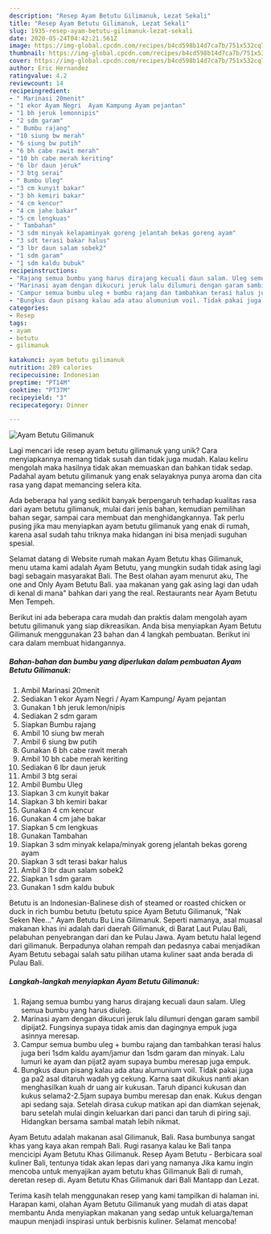 ```yaml
---
description: "Resep Ayam Betutu Gilimanuk, Lezat Sekali"
title: "Resep Ayam Betutu Gilimanuk, Lezat Sekali"
slug: 1935-resep-ayam-betutu-gilimanuk-lezat-sekali
date: 2020-05-24T04:42:21.561Z
image: https://img-global.cpcdn.com/recipes/b4cd598b14d7ca7b/751x532cq70/ayam-betutu-gilimanuk-foto-resep-utama.jpg
thumbnail: https://img-global.cpcdn.com/recipes/b4cd598b14d7ca7b/751x532cq70/ayam-betutu-gilimanuk-foto-resep-utama.jpg
cover: https://img-global.cpcdn.com/recipes/b4cd598b14d7ca7b/751x532cq70/ayam-betutu-gilimanuk-foto-resep-utama.jpg
author: Eric Hernandez
ratingvalue: 4.2
reviewcount: 14
recipeingredient:
- " Marinasi 20menit"
- "1 ekor Ayam Negri  Ayam Kampung Ayam pejantan"
- "1 bh jeruk lemonnipis"
- "2 sdm garam"
- " Bumbu rajang"
- "10 siung bw merah"
- "6 siung bw putih"
- "6 bh cabe rawit merah"
- "10 bh cabe merah keriting"
- "6 lbr daun jeruk"
- "3 btg serai"
- " Bumbu Uleg"
- "3 cm kunyit bakar"
- "3 bh kemiri bakar"
- "4 cm kencur"
- "4 cm jahe bakar"
- "5 cm lengkuas"
- " Tambahan"
- "3 sdm minyak kelapaminyak goreng jelantah bekas goreng ayam"
- "3 sdt terasi bakar halus"
- "3 lbr daun salam sobek2"
- "1 sdm garam"
- "1 sdm kaldu bubuk"
recipeinstructions:
- "Rajang semua bumbu yang harus dirajang kecuali daun salam. Uleg semua bumbu yang harus diuleg."
- "Marinasi ayam dengan dikucuri jeruk lalu dilumuri dengan garam sambil dipijat2. Fungsinya supaya tidak amis dan dagingnya empuk juga asinnya meresap."
- "Campur semua bumbu uleg + bumbu rajang dan tambahkan terasi halus juga beri 1sdm kaldu ayam/jamur dan 1sdm garam dan minyak. Lalu lumuri ke ayam dan pijat2 ayam supaya bumbu meresap juga empuk."
- "Bungkus daun pisang kalau ada atau alumunium voil. Tidak pakai juga ga pa2 asal ditaruh wadah yg cekung. Karna saat dikukus nanti akan menghasilkan kuah dr uang air kukusan. Taruh dipanci kukusan dan kukus selama2-2.5jam supaya bumbu meresap dan enak. Kukus dengan api sedang saja. Setelah dirasa cukup matikan api dan diamkan sejenak, baru setelah mulai dingin keluarkan dari panci dan taruh di piring saji. Hidangkan bersama sambal matah lebih nikmat."
categories:
- Resep
tags:
- ayam
- betutu
- gilimanuk

katakunci: ayam betutu gilimanuk 
nutrition: 289 calories
recipecuisine: Indonesian
preptime: "PT14M"
cooktime: "PT37M"
recipeyield: "3"
recipecategory: Dinner

---
```



![Ayam Betutu Gilimanuk](https://img-global.cpcdn.com/recipes/b4cd598b14d7ca7b/751x532cq70/ayam-betutu-gilimanuk-foto-resep-utama.jpg)

Lagi mencari ide resep ayam betutu gilimanuk yang unik? Cara menyiapkannya memang tidak susah dan tidak juga mudah. Kalau keliru mengolah maka hasilnya tidak akan memuaskan dan bahkan tidak sedap. Padahal ayam betutu gilimanuk yang enak selayaknya punya aroma dan cita rasa yang dapat memancing selera kita.

Ada beberapa hal yang sedikit banyak berpengaruh terhadap kualitas rasa dari ayam betutu gilimanuk, mulai dari jenis bahan, kemudian pemilihan bahan segar, sampai cara membuat dan menghidangkannya. Tak perlu pusing jika mau menyiapkan ayam betutu gilimanuk yang enak di rumah, karena asal sudah tahu triknya maka hidangan ini bisa menjadi suguhan spesial.

Selamat datang di Website rumah makan Ayam Betutu khas Gilimanuk, menu utama kami adalah Ayam Betutu, yang mungkin sudah tidak asing lagi bagi sebagain masyarakat Bali. The Best olahan ayam menurut aku, The one and Only Ayam Betutu Bali. yaa makanan yang gak asing lagi dan udah di kenal di mana&#34; bahkan dari yang the real. Restaurants near Ayam Betutu Men Tempeh.


Berikut ini ada beberapa cara mudah dan praktis dalam mengolah ayam betutu gilimanuk yang siap dikreasikan. Anda bisa menyiapkan Ayam Betutu Gilimanuk menggunakan 23 bahan dan 4 langkah pembuatan. Berikut ini cara dalam membuat hidangannya.

<!--inarticleads1-->

##### Bahan-bahan dan bumbu yang diperlukan dalam pembuatan Ayam Betutu Gilimanuk:

1. Ambil  Marinasi 20menit
1. Sediakan 1 ekor Ayam Negri / Ayam Kampung/ Ayam pejantan
1. Gunakan 1 bh jeruk lemon/nipis
1. Sediakan 2 sdm garam
1. Siapkan  Bumbu rajang
1. Ambil 10 siung bw merah
1. Ambil 6 siung bw putih
1. Gunakan 6 bh cabe rawit merah
1. Ambil 10 bh cabe merah keriting
1. Sediakan 6 lbr daun jeruk
1. Ambil 3 btg serai
1. Ambil  Bumbu Uleg
1. Siapkan 3 cm kunyit bakar
1. Siapkan 3 bh kemiri bakar
1. Gunakan 4 cm kencur
1. Gunakan 4 cm jahe bakar
1. Siapkan 5 cm lengkuas
1. Gunakan  Tambahan
1. Siapkan 3 sdm minyak kelapa/minyak goreng jelantah bekas goreng ayam
1. Siapkan 3 sdt terasi bakar halus
1. Ambil 3 lbr daun salam sobek2
1. Siapkan 1 sdm garam
1. Gunakan 1 sdm kaldu bubuk


Betutu is an Indonesian-Balinese dish of steamed or roasted chicken or duck in rich bumbu betutu (betutu spice Ayam Betutu Gilimanuk, &#34;Nak Seken Nee…&#34; Ayam Betutu Bu Lina Gilimanuk. Seperti namanya, asal muasal makanan khas ini adalah dari daerah Gilimanuk, di Barat Laut Pulau Bali, pelabuhan penyebrangan dari dan ke Pulau Jawa. Ayam betutu halal legend dari gilimanuk. Berpadunya olahan rempah dan pedasnya cabai menjadikan Ayam Betutu sebagai salah satu pilihan utama kuliner saat anda berada di Pulau Bali. 

<!--inarticleads2-->

##### Langkah-langkah menyiapkan Ayam Betutu Gilimanuk:

1. Rajang semua bumbu yang harus dirajang kecuali daun salam. Uleg semua bumbu yang harus diuleg.
1. Marinasi ayam dengan dikucuri jeruk lalu dilumuri dengan garam sambil dipijat2. Fungsinya supaya tidak amis dan dagingnya empuk juga asinnya meresap.
1. Campur semua bumbu uleg + bumbu rajang dan tambahkan terasi halus juga beri 1sdm kaldu ayam/jamur dan 1sdm garam dan minyak. Lalu lumuri ke ayam dan pijat2 ayam supaya bumbu meresap juga empuk.
1. Bungkus daun pisang kalau ada atau alumunium voil. Tidak pakai juga ga pa2 asal ditaruh wadah yg cekung. Karna saat dikukus nanti akan menghasilkan kuah dr uang air kukusan. Taruh dipanci kukusan dan kukus selama2-2.5jam supaya bumbu meresap dan enak. Kukus dengan api sedang saja. Setelah dirasa cukup matikan api dan diamkan sejenak, baru setelah mulai dingin keluarkan dari panci dan taruh di piring saji. Hidangkan bersama sambal matah lebih nikmat.


Ayam Betutu adalah makanan asal Gilimanuk, Bali. Rasa bumbunya sangat khas yang kaya akan rempah Bali. Rugi rasanya kalau ke Bali tanpa mencicipi Ayam Betutu Khas Gilimanuk. Resep Ayam Betutu - Berbicara soal kuliner Bali, tentunya tidak akan lepas dari yang namanya Jika kamu ingin mencoba untuk menyajikan ayam betutu khas Gilimanuk Bali di rumah, deretan resep di. Ayam Betutu Khas Gilimanuk dari Bali Mantapp dan Lezat. 

Terima kasih telah menggunakan resep yang kami tampilkan di halaman ini. Harapan kami, olahan Ayam Betutu Gilimanuk yang mudah di atas dapat membantu Anda menyiapkan makanan yang sedap untuk keluarga/teman maupun menjadi inspirasi untuk berbisnis kuliner. Selamat mencoba!
